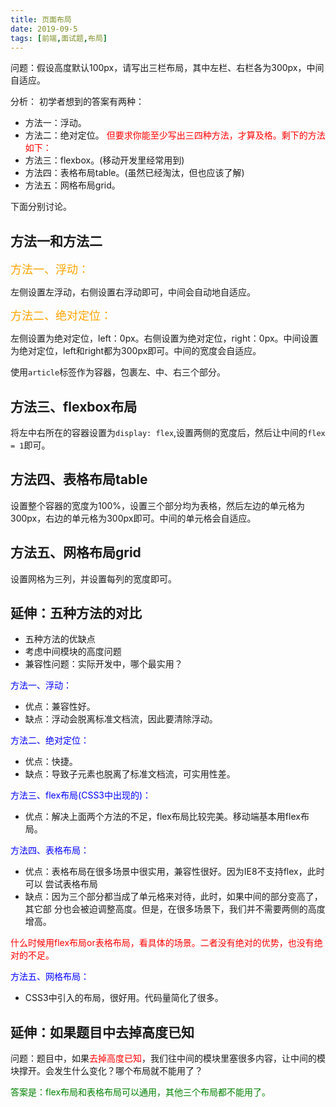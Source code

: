 ```yaml
---
title: 页面布局
date: 2019-09-5
tags: [前端,面试题,布局]
---
```

问题：假设高度默认100px，请写出三栏布局，其中左栏、右栏各为300px，中间自适应。

分析：
初学者想到的答案有两种：

+ 方法一：浮动。
+ 方法二：绝对定位。
<font color="red">但要求你能至少写出三四种方法，才算及格。剩下的方法如下：</font>
+ 方法三：flexbox。(移动开发里经常用到)
+ 方法四：表格布局table。(虽然已经淘汰，但也应该了解)
+ 方法五：网格布局grid。

下面分别讨论。

<!-- more -->
## 方法一和方法二

<font size=4 color="orange">方法一、浮动：</font>

左侧设置左浮动，右侧设置右浮动即可，中间会自动地自适应。

<font size=4 color="orange">方法二、绝对定位：</font>

左侧设置为绝对定位，left：0px。右侧设置为绝对定位，right：0px。中间设置为绝对定位，left和right都为300px即可。中间的宽度会自适应。

使用`article`标签作为容器，包裹左、中、右三个部分。

## 方法三、flexbox布局

将左中右所在的容器设置为`display: flex`,设置两侧的宽度后，然后让中间的`flex = 1`即可。

## 方法四、表格布局table

设置整个容器的宽度为100%，设置三个部分均为表格，然后左边的单元格为300px，右边的单元格为300px即可。中间的单元格会自适应。

## 方法五、网格布局grid

设置网格为三列，并设置每列的宽度即可。

## 延伸：五种方法的对比

+ 五种方法的优缺点
+ 考虑中间模块的高度问题
+ 兼容性问题：实际开发中，哪个最实用？

<font color="blue">方法一、浮动：</font>

+ 优点：兼容性好。
+ 缺点：浮动会脱离标准文档流，因此要清除浮动。

<font color="blue">方法二、绝对定位：</font>

+ 优点：快捷。
+ 缺点：导致子元素也脱离了标准文档流，可实用性差。

<font color="blue">方法三、flex布局(CSS3中出现的)：</font>

+ 优点：解决上面两个方法的不足，flex布局比较完美。移动端基本用flex布局。

<font color="blue">方法四、表格布局：</font>

+ 优点：表格布局在很多场景中很实用，兼容性很好。因为IE8不支持flex，此时可以     尝试表格布局
+ 缺点：因为三个部分都当成了单元格来对待，此时，如果中间的部分变高了，其它部    分也会被迫调整高度。但是，在很多场景下，我们并不需要两侧的高度增高。

<font color="red">什么时候用flex布局or表格布局，看具体的场景。二者没有绝对的优势，也没有绝对的不足。</font>

<font color="blue">方法五、网格布局：</font>

+ CSS3中引入的布局，很好用。代码量简化了很多。

## 延伸：如果题目中去掉高度已知

问题：题目中，如果<font color="red">去掉高度已知</font>，我们往中间的模块里塞很多内容，让中间的模块撑开。会发生什么变化？哪个布局就不能用了？

<font color="green">答案是：flex布局和表格布局可以通用，其他三个布局都不能用了。</font>
